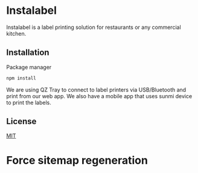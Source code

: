 # Instalabel

Instalabel is a label printing solution for restaurants or any commercial kitchen.

## Installation

Package manager

```bash
npm install
```

We are using QZ Tray to connect to label printers via USB/Bluetooth and print from our web app. We also have a mobile app that uses sunmi device to print the labels.

## License

[MIT](https://choosealicense.com/licenses/mit/)
# Force sitemap regeneration
